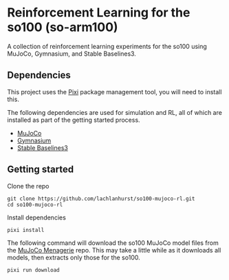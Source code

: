 # Reinforcement Learning for the so100 (so-arm100)
A collection of reinforcement learning experiments for the so100 using MuJoCo, Gymnasium, and Stable Baselines3.


## Dependencies

This project uses the [Pixi](https://pixi.sh/) package management tool, you will need to install this.

The following dependencies are used for simulation and RL, all of which are installed as part of the getting started process.
- [MuJoCo](https://mujoco.org/)
- [Gymnasium](https://gymnasium.farama.org/)
- [Stable Baselines3](https://github.com/DLR-RM/stable-baselines3) 


## Getting started

Clone the repo

    git clone https://github.com/lachlanhurst/so100-mujoco-rl.git
    cd so100-mujoco-rl

Install dependencies

    pixi install

The following command will download the so100 MuJoCo model files from the [MuJoCo Menagerie](https://github.com/google-deepmind/mujoco_menagerie) repo. This may take a little while as it downloads all models, then extracts only those for the so100.

    pixi run download

